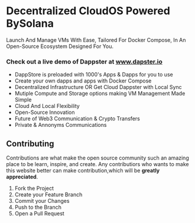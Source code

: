 # Decentralized CloudOS Powered BySolana

Launch And Manage VMs With Ease, Tailored For Docker Compose, In An
Open-Source Ecosystem Designed For You.


 

### Check out a live demo of Dappster at www.dapster.io 


- DappStore is preloaded with 1000's Apps & Dapps for you to use
- Create your own dapps and apps with Docker Compose 
- Decentralized Infrastructure OR Get Cloud Dappster with Local Sync
- Mutiple Compute and Storage options making VM Management Made Simple
- Cloud And Local Flexibility
- Open-Source Innovation 
- Future of Web3 Communication & Crypto Transfers
- Private & Annonyms Communications


## Contributing

Contributions are what make the open source community such an amazing place to be learn, inspire, and create. Any contributiors who wants to make this website better can make contribution,which will be **greatly appreciated**.

1. Fork the Project
2. Create your Feature Branch  
3. Commit your Changes 
4. Push to the Branch 
5. Open a Pull Request
 
